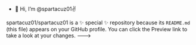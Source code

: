 - 👋 Hi, I’m @spartacuz01✌

spartacuz01/spartacuz01 is a ✨ special ✨ repository because its `README.md` (this file) appears on your GitHub profile.
You can click the Preview link to take a look at your changes.
--->
